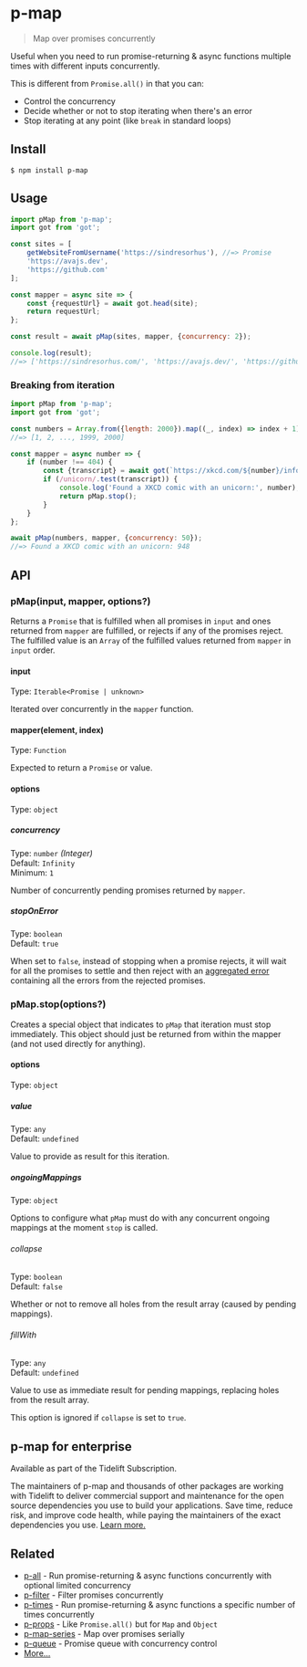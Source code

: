 # p-map

> Map over promises concurrently

Useful when you need to run promise-returning & async functions multiple times with different inputs concurrently.

This is different from `Promise.all()` in that you can:

* Control the concurrency
* Decide whether or not to stop iterating when there's an error
* Stop iterating at any point (like `break` in standard loops)

## Install

```
$ npm install p-map
```

## Usage

```js
import pMap from 'p-map';
import got from 'got';

const sites = [
	getWebsiteFromUsername('https://sindresorhus'), //=> Promise
	'https://avajs.dev',
	'https://github.com'
];

const mapper = async site => {
	const {requestUrl} = await got.head(site);
	return requestUrl;
};

const result = await pMap(sites, mapper, {concurrency: 2});

console.log(result);
//=> ['https://sindresorhus.com/', 'https://avajs.dev/', 'https://github.com/']
```

### Breaking from iteration

```js
import pMap from 'p-map';
import got from 'got';

const numbers = Array.from({length: 2000}).map((_, index) => index + 1);
//=> [1, 2, ..., 1999, 2000]

const mapper = async number => {
	if (number !== 404) {
		const {transcript} = await got(`https://xkcd.com/${number}/info.0.json`).json();
		if (/unicorn/.test(transcript)) {
			console.log('Found a XKCD comic with an unicorn:', number);
			return pMap.stop();
		}
	}
};

await pMap(numbers, mapper, {concurrency: 50});
//=> Found a XKCD comic with an unicorn: 948
```

## API

### pMap(input, mapper, options?)

Returns a `Promise` that is fulfilled when all promises in `input` and ones returned from `mapper` are fulfilled, or rejects if any of the promises reject. The fulfilled value is an `Array` of the fulfilled values returned from `mapper` in `input` order.

#### input

Type: `Iterable<Promise | unknown>`

Iterated over concurrently in the `mapper` function.

#### mapper(element, index)

Type: `Function`

Expected to return a `Promise` or value.

#### options

Type: `object`

##### concurrency

Type: `number` *(Integer)*\
Default: `Infinity`\
Minimum: `1`

Number of concurrently pending promises returned by `mapper`.

##### stopOnError

Type: `boolean`\
Default: `true`

When set to `false`, instead of stopping when a promise rejects, it will wait for all the promises to settle and then reject with an [aggregated error](https://github.com/sindresorhus/aggregate-error) containing all the errors from the rejected promises.

### pMap.stop(options?)

Creates a special object that indicates to `pMap` that iteration must stop immediately. This object should just be returned from within the mapper (and not used directly for anything).

#### options

Type: `object`

##### value

Type: `any`\
Default: `undefined`

Value to provide as result for this iteration.

##### ongoingMappings

Type: `object`

Options to configure what `pMap` must do with any concurrent ongoing mappings at the moment `stop` is called.

###### collapse

Type: `boolean`\
Default: `false`

Whether or not to remove all holes from the result array (caused by pending mappings).

###### fillWith

Type: `any`\
Default: `undefined`

Value to use as immediate result for pending mappings, replacing holes from the result array.

This option is ignored if `collapse` is set to `true`.


## p-map for enterprise

Available as part of the Tidelift Subscription.

The maintainers of p-map and thousands of other packages are working with Tidelift to deliver commercial support and maintenance for the open source dependencies you use to build your applications. Save time, reduce risk, and improve code health, while paying the maintainers of the exact dependencies you use. [Learn more.](https://tidelift.com/subscription/pkg/npm-p-map?utm_source=npm-p-map&utm_medium=referral&utm_campaign=enterprise&utm_term=repo)

## Related

- [p-all](https://github.com/sindresorhus/p-all) - Run promise-returning & async functions concurrently with optional limited concurrency
- [p-filter](https://github.com/sindresorhus/p-filter) - Filter promises concurrently
- [p-times](https://github.com/sindresorhus/p-times) - Run promise-returning & async functions a specific number of times concurrently
- [p-props](https://github.com/sindresorhus/p-props) - Like `Promise.all()` but for `Map` and `Object`
- [p-map-series](https://github.com/sindresorhus/p-map-series) - Map over promises serially
- [p-queue](https://github.com/sindresorhus/p-queue) - Promise queue with concurrency control
- [More…](https://github.com/sindresorhus/promise-fun)

